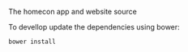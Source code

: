 The homecon app and website source



To devellop update the dependencies using bower:
```
bower install
```
